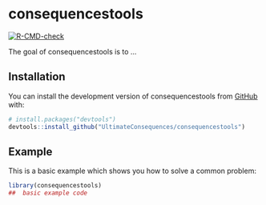 
# consequencestools

<!-- badges: start -->
[![R-CMD-check](https://github.com/UltimateConsequences/consequencestools/actions/workflows/R-CMD-check.yaml/badge.svg)](https://github.com/UltimateConsequences/consequencestools/actions/workflows/R-CMD-check.yaml)
<!-- badges: end -->

The goal of consequencestools is to ...

## Installation

You can install the development version of consequencestools from [GitHub](https://github.com/) with:

``` r
# install.packages("devtools")
devtools::install_github("UltimateConsequences/consequencestools")
```

## Example

This is a basic example which shows you how to solve a common problem:

``` r
library(consequencestools)
##  basic example code
```

